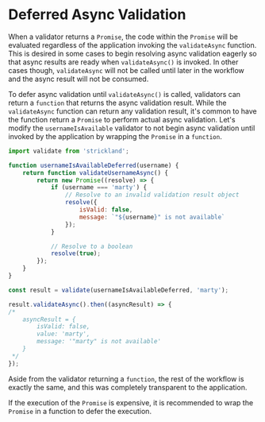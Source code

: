 # Deferred Async Validation

When a validator returns a `Promise`, the code within the `Promise` will be evaluated regardless of the application invoking the `validateAsync` function. This is desired in some cases to begin resolving async validation eagerly so that async results are ready when `validateAsync()` is invoked. In other cases though, `validateAsync` will not be called until later in the workflow and the async result will not be consumed.

To defer async validation until `validateAsync()` is called, validators can return a `function` that returns the async validation result. While the `validateAsync` function can return any validation result, it's common to have the function return a `Promise` to perform actual async validation. Let's modify the `usernameIsAvailable` validator to not begin async validation until invoked by the application by wrapping the `Promise` in a `function`.

``` jsx
import validate from 'strickland';

function usernameIsAvailableDeferred(username) {
    return function validateUsernameAsync() {
        return new Promise((resolve) => {
            if (username === 'marty') {
                // Resolve to an invalid validation result object
                resolve({
                    isValid: false,
                    message: `"${username}" is not available`
                });
            }

            // Resolve to a boolean
            resolve(true);
        });
    }
}

const result = validate(usernameIsAvailableDeferred, 'marty');

result.validateAsync().then((asyncResult) => {
/*
    asyncResult = {
        isValid: false,
        value: 'marty',
        message: '"marty" is not available'
    }
 */
});
```

Aside from the validator returning a `function`, the rest of the workflow is exactly the same, and this was completely transparent to the application.

If the execution of the `Promise` is expensive, it is recommended to wrap the `Promise` in a function to defer the execution.

